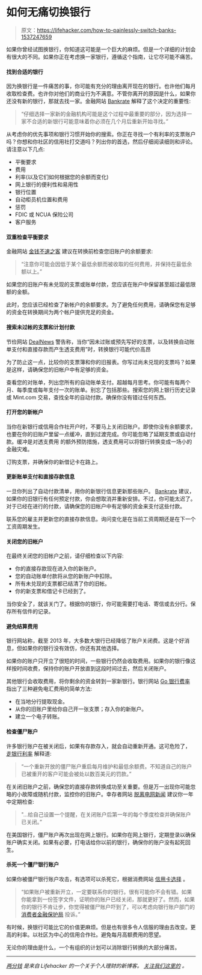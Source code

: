 # 如何无痛切换银行

> 原文：<https://lifehacker.com/how-to-painlessly-switch-banks-1537247659>

如果你曾经试图换银行，你知道这可能是一个巨大的麻烦。但是一个详细的计划会有很大的不同。如果你正在考虑换一家银行，遵循这个指南，让它尽可能不痛苦。



#### 找到合适的银行

因为换银行是一件痛苦的事，你可能有充分的理由离开现在的银行。也许他们每月收取检查费。也许你对他们的商业行为不满意。不管你离开的原因是什么，如果你还没有新的银行，那就去找一家。金融网站 [Bankrate](http://www.bankrate.com/finance/checking/moving-checking-account-new-bank-1.aspx) 解释了这个决定的重要性:

> “仔细选择一家新的金融机构可能是这个过程中最重要的部分，因为选择一家不合适的新银行可能意味着你必须在几个月后重新开始寻找。”

从考虑你的优先事项和银行习惯开始你的搜索。你正在寻找一个有利率的支票账户吗？你想和你社区的信用社打交道吗？列出你的首选，然后仔细阅读细则和评论。请注意以下几点:

*   平衡要求
*   费用
*   利率(以及它们如何根据您的余额而变化)
*   网上银行的便利性和易用性
*   银行位置
*   自动柜员机位置和费用
*   惩罚
*   FDIC 或 NCUA 保险公司
*   客户服务

#### 双重检查平衡要求

金融网站 [金钱不速之客](http://www.moneycrashers.com/how-to-switch-banks-accounts-change/) 建议在转换前检查您旧账户的余额要求:

> “注意你可能会因低于某个最低余额而被收取的任何费用，并保持在最低余额以上。”

如果您的旧账户有未兑现的支票或账单付款，您应该在账户中保留甚至超过最低限额的金额。

此时，您应该已经检查了新帐户的余额要求。为了避免任何费用，请确保您有足够的资金在转换期间为两个帐户提供充足的资金。

#### 搜索未过帐的支票和计划付款

节俭网站 [DealNews](http://dealnews.com/features/Common-Money-Saving-Mistakes-That-Can-Cost-Big-Bucks/600131.html) 警告称，当你“因未过账或预先写好的支票，以及转换自动账单支付和直接存款而产生透支费用”时，转换银行可能代价高昂

为了防止这一点，比较你的支票簿和你的旧报表。你写过尚未兑现的支票吗？如果是这样，请确保您的旧帐户中有足够的资金。

查看您的对账单，列出您所有的自动账单支付。超越每月思考。你可能有每两个月、每季度或每年支付一次的账单。别忘了包括那些。搜索您的网上银行历史记录或 Mint.com 交易，查找全年的自动付款。确保你没有错过任何东西。

#### 打开您的新帐户

当你在新银行或信用合作社开户时，不要马上关闭旧账户。即使你没有余额要求，也要在你的旧账户里留一点缓冲，直到过渡完成。你可能忽略了延期支票或自动付款。缓冲是对透支费用 的额外预防措施，透支费用可以将银行转换变成一场小的金融灾难。

订购支票，并确保你的新借记卡在路上。

#### 更新账单支付和直接存款信息

一旦你列出了自动付款清单，用你的新银行信息更新那些账户。 [Bankrate](http://www.bankrate.com/finance/checking/moving-checking-account-new-bank-1.aspx) 建议，如果你的旧银行有任何预定付款，你会想取消并重新安排。不过，你可能太迟了。对于已经在进行的付款，请确保您的旧帐户中有足够的资金来支付这些付款。

联系您的雇主并更新您的直接存款信息。询问变化是在当前工资周期还是在下一个工资周期发生。

#### 关闭您的旧帐户

在最终关闭您的旧帐户之前，请仔细检查以下内容:

*   你的直接存款现在进入你的新账户。
*   您的自动账单付款将从您的新账户中扣除。
*   所有未兑现的支票都已结清了你的旧帐。
*   你的新支票和借记卡已经到了。

当你安全了，就该关门了。根据你的银行，你可能需要打电话、寄信或去分行。保存所有信件的记录。

#### 避免结算费用

银行网站称，截至 2013 年，大多数大银行已经降低了账户关闭费。这是个好消息，但如果你的银行没有效仿，你还有其他选择。

如果你的账户只开立了很短的时间，一些银行仍然会收取费用。如果你的银行像这样按时间收费，保持你的账户开放直到这段时间过去，然后关闭账户。

其他银行会收取费用，将你剩余的资金转到一家新银行。银行网站 [Go 银行费率](http://www.gobankingrates.com/banking/how-close-checking-account-free/) 指出了三种避免电汇费用的简单方法:

*   在当地分行提取现金。
*   从你的旧账户里给你自己开一张支票；存入你的新账户。
*   建立一个电子转账。

#### 检查僵尸账户

许多银行账户在被关闭后，如果有存款存入，就会自动重新开通。这可危险了， [走银行利率](http://www.gobankingrates.com/banking/how-close-checking-account-free/) 解释道:

> “一个重新开放的僵尸账户重启每月维护和最低余额费。不知道自己的账户已被重开的客户可能会被处以数百美元的罚款。”

在关闭旧账户之前，确保您的直接存款转换成功至关重要。但是万一出现你可能忽略的小故障或随机付款，监控你的旧账户。幸存者网站 [脱离电网新闻](http://www.offthegridnews.com/) 建议你一年中定期检查:

> "...给自己设置一个提醒，在关闭账户后第一年的每个季度检查并确保账户已关闭。”

在美国银行，僵尸账户再次出现在网上银行。如果你在网上银行，定期登录以确保账户确实关闭。如果有必要，打电话给你以前的银行，确保你的账户没有起死回生。

#### 杀死一个僵尸银行账户

如果你被僵尸银行账户攻击，有选项可以杀死它，根据消费网站 [信用卡选择](http://creditcardselect.com/how-to-prevent-zombie-bank-accounts-from-chewing-away-at-your-finances/) 。

> “如果账户被重新开立，一定要联系你的银行。很有可能你不会有错。如果你能拿到一份签字文件，证明你的账户已经关闭，那就更好了。然而，如果你的银行不肯让步，你觉得被僵尸账户吓到了，可以考虑向银行账户部门的 [消费者金融保护局](http://www.consumerfinance.gov/complaint/) 投诉。”

有时候，换银行可能比它的价值更麻烦。但是也有很多令人信服的理由去改变。更高的利率。以社区为中心的信用合作社。避免每月高额费用的愿望。

无论你的理由是什么，一个有组织的计划可以消除银行转换的大部分痛苦。

* * *

[*两分钱*](http://twocents.lifehacker.com) *是来自 Lifehacker 的一个关于个人理财的新博客。* [*关注我们这里的*](https://twitter.com/TwoCentsLH) *。*